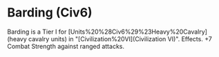 # Barding (Civ6)

Barding is a Tier I for [Units%20%28Civ6%29%23Heavy%20Cavalry](heavy cavalry units) in "[Civilization%20VI](Civilization VI)".
Effects.
+7 Combat Strength against ranged attacks.